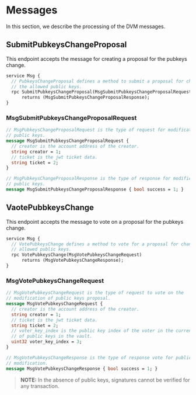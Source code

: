 # **Messages**

In this section, we describe the processing of the DVM messages.

## **SubmitPubkeysChangeProposal**

This endpoint accepts the message for creating a proposal for the pubkeys change.

```proto
service Msg {
  // PubkeysChangeProposal defines a method to submit a proposal for changing
  // the allowed public keys.
  rpc SubmitPubkeysChangeProposal(MsgSubmitPubkeysChangeProposalRequest)
      returns (MsgSubmitPubkeysChangeProposalResponse);
}
```

### **MsgSubmitPubkeysChangeProposalRequest**

```proto
// MsgPubkeysChangeProposalRequest is the type of request for modification of
// public keys.
message MsgSubmitPubkeysChangeProposalRequest {
  // creator is the account address of the creator.
  string creator = 1;
  // ticket is the jwt ticket data.
  string ticket = 2;
}
```

```proto
// MsgPubkeysChangeProposalResponse is the type of response for modification of
// public keys.
message MsgSubmitPubkeysChangeProposalResponse { bool success = 1; }
```

## **VaotePubbkeysChange**

This endpoint accepts the message to vote on a proposal for the pubkeys change.

```proto
service Msg {
  // VotePubkeysChange defines a method to vote for a proposal for changing the
  // allowed public keys.
  rpc VotePubkeysChange(MsgVotePubkeysChangeRequest)
      returns (MsgVotePubkeysChangeResponse);
}
```

### **MsgVotePubkeysChangeRequest**

```proto
// MsgVotePubkeysChangeRequest is the type of request to vote on the
// modification of public keys proposal.
message MsgVotePubkeysChangeRequest {
  // creator is the account address of the creator.
  string creator = 1;
  // ticket is the jwt ticket data.
  string ticket = 2;
  // voter_key_index is the public key index of the voter in the current list
  // of public keys in the vault.
  uint32 voter_key_index = 3;
}
```

```proto
// MsgVotePubkeysChangeResponse is the type of response vote for public keys
// modification.
message MsgVotePubkeysChangeResponse { bool success = 1; }
```

> **NOTE:** In the absence of public keys, signatures cannot be verified for any transaction.
